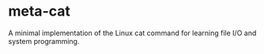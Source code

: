 # meta-cat
A minimal implementation of the Linux cat command for learning file I/O and system programming.
